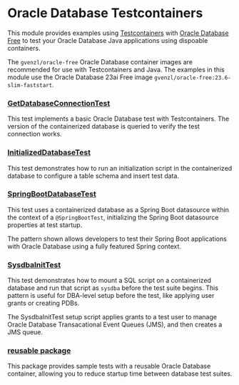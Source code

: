 # Oracle Database Testcontainers

This module provides examples using [Testcontainers](https://java.testcontainers.org/) with [Oracle Database Free](https://www.oracle.com/database/free/) to test your Oracle Database Java applications using dispoable containers.

The `gvenzl/oracle-free` Oracle Database container images are recommended for use with Testcontainers and Java. The examples in this module use the Oracle Database 23ai Free image `gvenzl/oracle-free:23.6-slim-faststart`.

### [GetDatabaseConnectionTest](./src/test/java/com/example/GetDatabaseConnectionTest.java)

This test implements a basic Oracle Database test with Testcontainers. The version of the containerized database is queried to verify the test connection works.

### [InitializedDatabaseTest](./src/test/java/com/example/InitializedDatabaseTest.java)

This test demonstrates how to run an initialization script in the containerized database to configure a table schema and insert test data.

### [SpringBootDatabaseTest](./src/test/java/com/example/SpringBootDatabaseTest.java)

This test uses a containerized database as a Spring Boot datasource within the context of a `@SpringBootTest`, initializing the Spring Boot datasource properties at test startup.

The pattern shown allows developers to test their Spring Boot applications with Oracle Database using a fully featured Spring context. 

### [SysdbaInitTest](./src/test/java/com/example/SysdbaInitTest.java)

This test demonstrates how to mount a SQL script on a containerized database and run that script as `sysdba` before the test suite begins. This pattern is useful for DBA-level setup before the test, like applying user grants or creating PDBs.

The SysdbaInitTest setup script applies grants to a test user to manage Oracle Database Transacational Event Queues (JMS), and then creates a JMS queue.

### [reusable package](./src/test/java/com/example/reusable/README.md)

This package provides sample tests with a reusable Oracle Database container, allowing you to reduce startup time between database test suites.

